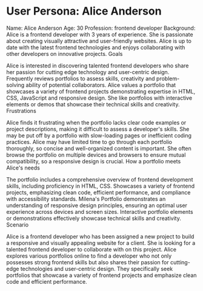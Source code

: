 # User Persona: Alice Anderson

Name: Alice Anderson
Age: 30
Profession: frontend developer
Background: Alice is a frontend developer with 3 years of experience. She is passionate about creating visually attractive and user-friendly websites. Alice is up to date with the latest frontend technologies and enjoys collaborating with other developers on innovative projects.
Goals

Alice is interested in discovering talented frontend developers who share her passion for cutting edge technology and user-centric design.
Frequently reviews portfolios to assess skills, creativity and problem-solving ability of potential collaborators.
Alice values a portfolio that showcases a variety of frontend projects demonstrating expertise in HTML, CSS, JavaScript and responsive design.
She like portfolios with interactive elements or demos that showcase their technical skills and creativity.
Frustrations

Alice finds it frustrating when the portfolio lacks clear code examples or project descriptions, making it difficult to assess a developer's skills.
She may be put off by a portfolio with slow-loading pages or inefficient coding practices.
Alice may have limited time to go through each portfolio thoroughly, so concise and well-organized content is important.
She often browse the portfolio on multiple devices and browsers to ensure mutual compatibility, so a responsive design is crucial.
How a portfolio meets Alice's needs

The portfolio includes a comprehensive overview of frontend development skills, including proficiency in HTML, CSS.
Showcases a variety of frontend projects, emphasizing clean code, efficient performance, and compliance with accessibility standards.
Milena's Portfolio demonstrates an understanding of responsive design principles, ensuring an optimal user experience across devices and screen sizes.
Interactive portfolio elements or demonstrations effectively showcase technical skills and creativity.
Scenario

Alice is a frontend developer who has been assigned a new project to build a responsive and visually appealing website for a client. She is looking for a talented frontend developer to collaborate with on this project. Alice explores various portfolios online to find a developer who not only possesses strong frontend skills but also shares their passion for cutting-edge technologies and user-centric design. They specifically seek portfolios that showcase a variety of frontend projects and emphasize clean code and efficient performance.
